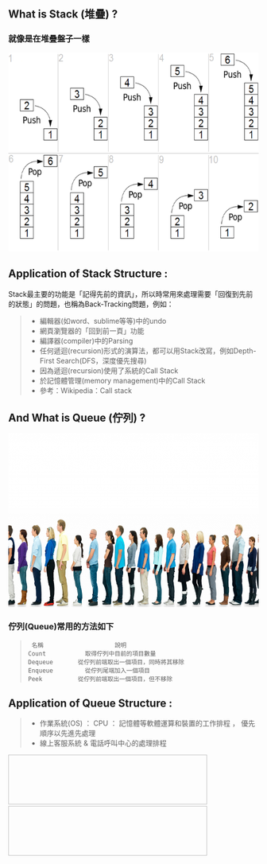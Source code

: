 
## What is Stack (堆疊) ?

### 就像是在堆疊盤子一樣



<img src='https://github.com/Wei-Tsung/Core-Concepts-Visualization/blob/master/What%20is%20Stack%20Data%20Structure.png' width='600' height='400'>


## Application of Stack Structure :
Stack最主要的功能是「記得先前的資訊」，所以時常用來處理需要「回復到先前的狀態」的問題，也稱為Back-Tracking問題，例如：

>- 編輯器(如word、sublime等等)中的undo
>- 網頁瀏覽器的「回到前一頁」功能
>- 編譯器(compiler)中的Parsing
>- 任何遞迴(recursion)形式的演算法，都可以用Stack改寫，例如Depth-First Search(DFS，深度優先搜尋)
>- 因為遞迴(recursion)使用了系統的Call Stack
>- 於記憶體管理(memory management)中的Call Stack
>- 參考：Wikipedia：Call stack


## And What is Queue (佇列) ?

<img src='https://github.com/Wei-Tsung/Core-Concepts-Visualization/blob/master/security_queue-1024x552.png' width='700' height='350'>



### 佇列(Queue)常用的方法如下

>      名稱	                 說明
>     Count           取得佇列中目前的項目數量
>     Dequeue     	從佇列前端取出一個項目，同時將其移除
>     Enqueue         從佇列尾端加入一個項目
>     Peek	        從佇列前端取出一個項目，但不移除








## Application of Queue Structure :

> -  作業系統(OS) ： CPU ： 記憶體等軟體運算和裝置的工作排程 ， 優先順序以先進先處理
> -  線上客服系統 & 電話呼叫中心的處理排程

<img src=' ' width='400' height='100'>

<img src=' ' width='400' height='100'>

